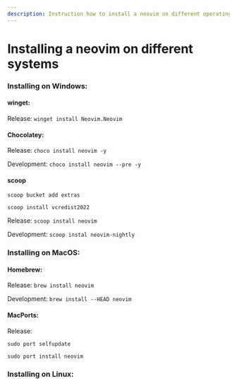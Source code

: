 ```yaml
---
description: Instruction how to install a neovim on different operating systems
---
```


# Installing a neovim on different systems

### Installing on Windows:

#### winget:

Release: `winget install Neovim.Neovim`

#### Chocolatey:

Release: `choco install neovim -y`

Development: `choco install neovim --pre -y`

#### scoop

`scoop bucket add extras`

`scoop install vcredist2022`

Release: `scoop install neovim`

Development: `scoop instal neovim-nightly`

### Installing on MacOS:

#### Homebrew:

Release: `brew install neovim`

Development: `brew install --HEAD neovim`

#### MacPorts:

Release:&#x20;

`sudo port selfupdate`

`sudo port install neovim`

### Installing on Linux:

